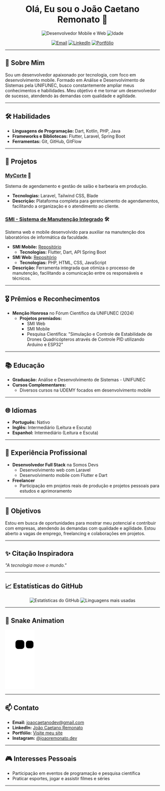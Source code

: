 <h1 align="center">Olá, Eu sou o João Caetano Remonato 👋</h1>

<p align="center">
  <img src="https://img.shields.io/badge/Desenvolvedor-Mobile%20%7C%20Web-blueviolet" alt="Desenvolvedor Mobile e Web" />
  <img src="https://img.shields.io/badge/Idade-22%20anos-informational" alt="Idade" />
</p>

<p align="center">
  <a href="mailto:joaocaetanodev@gmail.com"><img src="https://img.shields.io/badge/Email-joaocaetanodev%40gmail.com-red" alt="Email" /></a>
  <a href="https://www.linkedin.com/in/joão-caetano-lima-remonato-5b448827a/"><img src="https://img.shields.io/badge/LinkedIn-João%20Caetano%20Remonato-blue" alt="LinkedIn" /></a>
  <a href="https://portfolio-joaolima7s-projects.vercel.app"><img src="https://img.shields.io/badge/Portfólio-Visite%20meu%20site-green" alt="Portfólio" /></a>
</p>

---

## 📖 Sobre Mim

Sou um desenvolvedor apaixonado por tecnologia, com foco em desenvolvimento mobile. Formado em Análise e Desenvolvimento de Sistemas pela UNIFUNEC, busco constantemente ampliar meus conhecimentos e habilidades. Meu objetivo é me tornar um desenvolvedor de sucesso, atendendo às demandas com qualidade e agilidade.

---

## 🛠️ Habilidades

- **Linguagens de Programação:** Dart, Kotlin, PHP, Java
- **Frameworks e Bibliotecas:** Flutter, Laravel, Spring Boot
- **Ferramentas:** Git, GitHub, GitFlow

---

## 🚀 Projetos

### [MyCorte](https://github.com/gabrielpereira1603/mycorte) 💈

Sistema de agendamento e gestão de salão e barbearia em produção.

- **Tecnologias:** Laravel, Tailwind CSS, Blade
- **Descrição:** Plataforma completa para gerenciamento de agendamentos, facilitando a organização e o atendimento ao cliente.

### [SMI - Sistema de Manutenção Integrado](https://github.com/gabrielpereira1603/SMI) 🛠️

Sistema web e mobile desenvolvido para auxiliar na manutenção dos laboratórios de informática da faculdade.

- **SMI Mobile:** [Repositório](https://github.com/joaolima7/manutencaolabs_flutter)
  - **Tecnologias:** Flutter, Dart, API Spring Boot
- **SMI Web:** [Repositório](https://github.com/gabrielpereira1603/SMI)
  - **Tecnologias:** PHP, HTML, CSS, JavaScript
- **Descrição:** Ferramenta integrada que otimiza o processo de manutenção, facilitando a comunicação entre os responsáveis e técnicos.

---

## 🎖️ Prêmios e Reconhecimentos

- **Menção Honrosa** no Fórum Científico da UNIFUNEC (2024)
  - **Projetos premiados:**
    - SMI Web
    - SMI Mobile
    - Pesquisa Científica: "Simulação e Controle de Estabilidade de Drones Quadricópteros através de Controle PID utilizando Arduino e ESP32"

---

## 📚 Educação

- **Graduação:** Análise e Desenvolvimento de Sistemas - UNIFUNEC
- **Cursos Complementares:**
  - Diversos cursos na UDEMY focados em desenvolvimento mobile

---

## 🌐 Idiomas

- **Português:** Nativo
- **Inglês:** Intermediário (Leitura e Escuta)
- **Espanhol:** Intermediário (Leitura e Escuta)

---

## 💼 Experiência Profissional

- **Desenvolvedor Full Stack** na Somos Devs
  - Desenvolvimento web com Laravel
  - Desenvolvimento mobile com Flutter e Dart
- **Freelancer**
  - Participação em projetos reais de produção e projetos pessoais para estudos e aprimoramento

---

## 🎯 Objetivos

Estou em busca de oportunidades para mostrar meu potencial e contribuir com empresas, atendendo às demandas com qualidade e agilidade. Estou aberto a vagas de emprego, freelancing e colaborações em projetos.

---

## ✨ Citação Inspiradora

_"A tecnologia move o mundo."_

---

## 📈 Estatísticas do GitHub

<p align="center">
  <img src="https://github-readme-stats.vercel.app/api?username=joaolima7&show_icons=true&theme=dracula" alt="Estatísticas do GitHub" />
  <img src="https://github-readme-stats.vercel.app/api/top-langs/?username=joaolima7&layout=compact&theme=dracula" alt="Linguagens mais usadas" />
</p>

---

## 🐍 Snake Animation

![Snake animation](https://github.com/joaolima7/joaolima7/blob/output/github-contribution-grid-snake.svg)

---

## 📫 Contato

- **Email:** [joaocaetanodev@gmail.com](mailto:joaocaetanodev@gmail.com)
- **LinkedIn:** [João Caetano Remonato](https://www.linkedin.com/in/joão-caetano-lima-remonato-5b448827a/)
- **Portfólio:** [Visite meu site](https://portfolio-joaolima7s-projects.vercel.app)
- **Instagram:** [@joaoremonato.dev](https://www.instagram.com/joaoremonato.dev/)

---

## 🎮 Interesses Pessoais

- Participação em eventos de programação e pesquisa científica
- Praticar esportes, jogar e assistir filmes e séries

---

